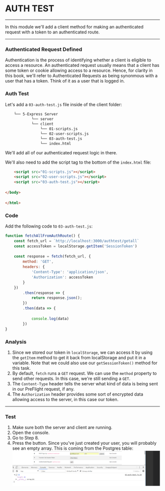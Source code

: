 # AUTH TEST
---
In this module we'll add a client method for making an authenticated request with a token to an authenticated route. 

<hr />

### Authenticated Request Defined
Authentication is the process of identifying whether a client is eligible to access a resource. An authenticated request usually means that a client has some token or cookie allowing access to a resource. Hence, for clarity in this book, we'll refer to Authenticated Requests as being synonmous with a user that has a token. Think of it as a user that is logged in. 


### Auth Test
Let's add a `03-auth-test.js` file inside of the client folder:

```
    └── 5-Express Server
            └── server
            └── client
                └── 01-scripts.js
                └── 02-user-scripts.js
                └── 03-auth-test.js
                └── index.html
```
We'll add all of our authenticated request logic in there.

We'll also need to add the script tag to the bottom of the `index.html` file:

```html
    <script src="01-scripts.js"></script>
    <script src="02-user-scripts.js"></script>
    <script src="03-auth-test.js"></script>

</body>

</html>
```

### Code
Add the following code to `03-auth-test.js`:

```js
function fetchAllFromAuthRoute() {
	const fetch_url = `http://localhost:3000/authtest/getall`
	const accessToken = localStorage.getItem('SessionToken')

	const response = fetch(fetch_url, {
		method: 'GET',
		headers: {
			'Content-Type': 'application/json',
			'Authorization': accessToken
		}
	})
		.then(response => {
			return response.json();
		})
		.then(data => {

			console.log(data)
		})
}
```

### Analysis
1. Since we stored our token in `localStorage`, we can access it by using the `getItem` method to get it back from localStorage and put it in a variable. Note that we could also use our `getSessionToken()` method for this task. 
2. By default, `fetch` runs a `GET` request. We can use the `method` property to send other requests. In this case, we're still sending a `GET`.
3. The `Content-Type` header tells the server what kind of data is being sent in our PreFlight request, if any. 
4. The `Authorization` header provides some sort of encrypted data allowing access to the server, in this case our token.

<hr />

### Test

1. Make sure both the server and client are running.
2. Open the console.
3. Go to Step 8. 
4. Press the button. Since you've just created your user, you will probably see an empty array. This is coming from the Postgres table:
![screenshot](assets/04-authtestone.PNG)